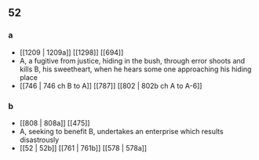 ## 52
### a
- [[1209 | 1209a]] [[1298]] [[694]] 
- A, a fugitive from justice, hiding in the bush, through error shoots and kills B, his sweetheart, when he hears some one approaching his hiding place
- [[746 | 746 ch B to A]] [[787]] [[802 | 802b ch A to A-6]] 

### b
- [[808 | 808a]] [[475]] 
- A, seeking to benefit B, undertakes an enterprise which results disastrously
- [[52 | 52b]] [[761 | 761b]] [[578 | 578a]] 


